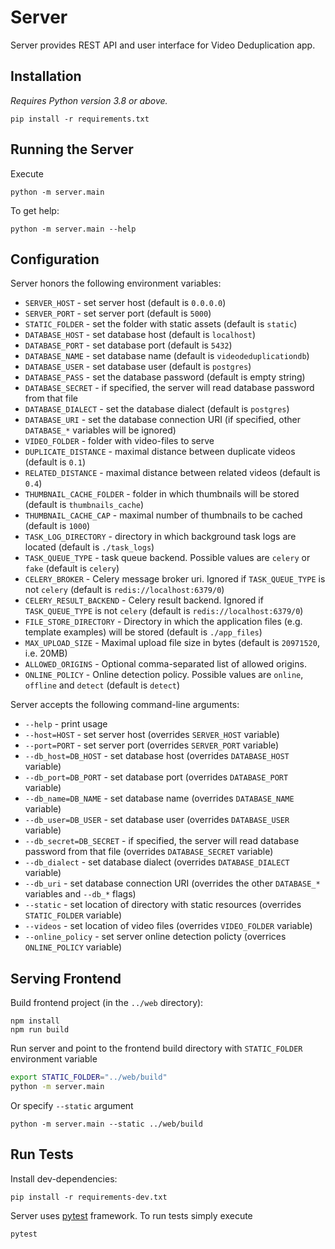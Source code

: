 # Server

Server provides REST API and user interface for Video Deduplication app.

## Installation 

*Requires Python version 3.8 or above.*

```
pip install -r requirements.txt
```

## Running the Server

Execute 
```
python -m server.main
```

To get help:
```
python -m server.main --help 
```

## Configuration

Server honors the following environment variables:
 * `SERVER_HOST` - set server host (default is `0.0.0.0`)
 * `SERVER_PORT` - set server port (default is `5000`)
 * `STATIC_FOLDER` - set the folder with static assets (default is `static`)
 * `DATABASE_HOST` - set database host (default is `localhost`)
 * `DATABASE_PORT` - set database port (default is `5432`)
 * `DATABASE_NAME` - set database name (default is `videodeduplicationdb`)
 * `DATABASE_USER` - set database user (default is `postgres`)
 * `DATABASE_PASS` - set the database password (default is empty string)
 * `DATABASE_SECRET` - if specified, the server will read database password from that file
 * `DATABASE_DIALECT` - set the database dialect (default is `postgres`)
 * `DATABASE_URI` - set the database connection URI (if specified, other `DATABASE_*` variables will be ignored)
 * `VIDEO_FOLDER` - folder with video-files to serve
 * `DUPLICATE_DISTANCE` - maximal distance between duplicate videos (default is `0.1`)
 * `RELATED_DISTANCE` - maximal distance between related videos (default is `0.4`) 
 * `THUMBNAIL_CACHE_FOLDER` - folder in which thumbnails will be stored (default is `thumbnails_cache`)
 * `THUMBNAIL_CACHE_CAP` - maximal number of thumbnails to be cached (default is `1000`)
 * `TASK_LOG_DIRECTORY` - directory in which background task logs are located (default is `./task_logs`)
 * `TASK_QUEUE_TYPE` - task queue backend. Possible values are `celery` or `fake` (default is `celery`) 
 * `CELERY_BROKER` - Celery message broker uri. Ignored if `TASK_QUEUE_TYPE` is not `celery` (default is `redis://localhost:6379/0`)
 * `CELERY_RESULT_BACKEND` - Celery result backend. Ignored if `TASK_QUEUE_TYPE` is not `celery` (default is `redis://localhost:6379/0`)
 * `FILE_STORE_DIRECTORY` - Directory in which the application files (e.g. template examples) will be stored (default is `./app_files`)
 * `MAX_UPLOAD_SIZE` - Maximal upload file size in bytes (default is `20971520`, i.e. 20MB)
 * `ALLOWED_ORIGINS` - Optional comma-separated list of allowed origins. 
 * `ONLINE_POLICY` - Online detection policy. Possible values are `online`, `offline` and `detect` (default is `detect`)


Server accepts the following command-line arguments:
 * `--help` - print usage
 * `--host=HOST` - set server host (overrides `SERVER_HOST` variable)
 * `--port=PORT` - set server port (overrides `SERVER_PORT` variable)
 * `--db_host=DB_HOST` - set database host (overrides `DATABASE_HOST` variable)
 * `--db_port=DB_PORT` - set database port (overrides `DATABASE_PORT` variable)
 * `--db_name=DB_NAME` - set database name (overrides `DATABASE_NAME` variable)
 * `--db_user=DB_USER` - set database user (overrides `DATABASE_USER` variable)
 * `--db_secret=DB_SECRET` - if specified, the server will read database password from that file
 (overrides `DATABASE_SECRET` variable)
 * `--db_dialect` - set database dialect (overrides `DATABASE_DIALECT` variable)
 * `--db_uri` - set database connection URI (overrides the other `DATABASE_*` variables and `--db_*` flags)
 * `--static` - set location of directory with static resources (overrides `STATIC_FOLDER` variable)
 * `--videos` - set location of video files (overrides `VIDEO_FOLDER` variable)
 * `--online_policy` - set server online detection policty (overrices `ONLINE_POLICY` variable)

## Serving Frontend

Build frontend project (in the `../web` directory):
```
npm install
npm run build
```

Run server and point to the frontend build directory with `STATIC_FOLDER` environment variable
```bash
export STATIC_FOLDER="../web/build" 
python -m server.main 
```

Or specify `--static` argument
```
python -m server.main --static ../web/build
```

## Run Tests

Install dev-dependencies:
```
pip install -r requirements-dev.txt
```

Server uses [pytest](https://docs.pytest.org/en/stable/getting-started.html) framework. 
To run tests simply execute
```
pytest
```
